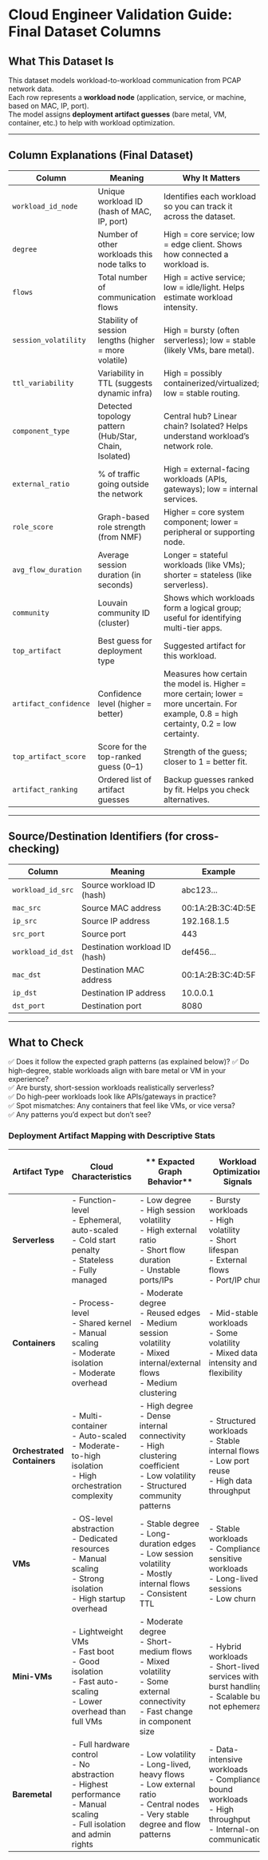 # Cloud Engineer Validation Guide: Final Dataset Columns

## What This Dataset Is

This dataset models workload-to-workload communication from PCAP network data.  
Each row represents a **workload node** (application, service, or machine, based on MAC, IP, port).  
The model assigns **deployment artifact guesses** (bare metal, VM, container, etc.) to help with workload optimization.

---

## Column Explanations (Final Dataset)

| **Column**            | **Meaning**                                         | **Why It Matters**                                                                 | **Example**                           |
|-----------------------|-------------------------------------------------------------------|------------------------------------------------------------------------------------|---------------------------------------|
| `workload_id_node`    | Unique workload ID (hash of MAC, IP, port)                         | Identifies each workload so you can track it across the dataset.                   | abc123...                              |
| `degree`              | Number of other workloads this node talks to                      | High = core service; low = edge client. Shows how connected a workload is.         | 12 = core API; 2 = edge client        |
| `flows`               | Total number of communication flows                               | High = active service; low = idle/light. Helps estimate workload intensity.        | 100 = active; 5 = light               |
| `session_volatility`  | Stability of session lengths (higher = more volatile)              | High = bursty (often serverless); low = stable (likely VMs, bare metal).           | 0.3 = stable; 1.2 = bursty            |
| `ttl_variability`     | Variability in TTL (suggests dynamic infra)                        | High = possibly containerized/virtualized; low = stable routing.                   | 1.5 = unstable; 0.2 = stable          |
| `component_type`      | Detected topology pattern (Hub/Star, Chain, Isolated)              | Central hub? Linear chain? Isolated? Helps understand workload’s network role.     | Hub/Star = central node, many peers   |
| `external_ratio`      | % of traffic going outside the network                            | High = external-facing workloads (APIs, gateways); low = internal services.        | 0.9 = mostly external; 0.1 = internal |
| `role_score`          | Graph-based role strength (from NMF)                               | Higher = core system component; lower = peripheral or supporting node.             | 0.8 = core service; 0.2 = peripheral  |
| `avg_flow_duration`   | Average session duration (in seconds)                              | Longer = stateful workloads (like VMs); shorter = stateless (like serverless).     | 300 = long; 10 = short                |
| `community`           | Louvain community ID (cluster)                                     | Shows which workloads form a logical group; useful for identifying multi-tier apps.| 5 = grouped with 5 other nodes        |
| `top_artifact`        | Best guess for deployment type                                     | Suggested artifact for this workload.                                              | vm, container, baremetal              |
| `artifact_confidence` | Confidence level (higher = better)                                  | Measures how certain the model is. Higher = more certain; lower = more uncertain. For example, 0.8 = high certainty, 0.2 = low certainty.
| `top_artifact_score`  | Score for the top-ranked guess (0–1)                               | Strength of the guess; closer to 1 = better fit.                                   | 0.85 = strong match                   |
| `artifact_ranking`    | Ordered list of artifact guesses                                   | Backup guesses ranked by fit. Helps you check alternatives.                        | ["container", "vm", "baremetal"]      |

---

## Source/Destination Identifiers (for cross-checking)

| **Column**         | **Meaning**                     | **Example**            |
|--------------------|--------------------------------|------------------------|
| `workload_id_src`  | Source workload ID (hash)       | abc123...              |
| `mac_src`          | Source MAC address             | 00:1A:2B:3C:4D:5E      |
| `ip_src`           | Source IP address              | 192.168.1.5            |
| `src_port`         | Source port                    | 443                    |
| `workload_id_dst`  | Destination workload ID (hash) | def456...              |
| `mac_dst`          | Destination MAC address        | 00:1A:2B:3C:4D:5F      |
| `ip_dst`           | Destination IP address         | 10.0.0.1               |
| `dst_port`         | Destination port               | 8080                   |

---

## What to Check
✅ Does it follow the expected graph patterns (as explained below)?
✅ Do high-degree, stable workloads align with bare metal or VM in your experience?  
✅ Are bursty, short-session workloads realistically serverless?  
✅ Do high-peer workloads look like APIs/gateways in practice?  
✅ Spot mismatches: Any containers that feel like VMs, or vice versa?  
✅ Any patterns you’d expect but don’t see?


### Deployment Artifact Mapping with Descriptive Stats

| **Artifact Type**         | **Cloud Characteristics**                                                                                     | ** Expacted Graph Behavior**                                                                                                 | **Workload Optimization Signals**                                                                 | **What to Look At (Metric-wise) - Descriptive stats table below this**                                                                 |
|---------------------------|----------------------------------------------------------------------------------------------------------------|---------------------------------------------------------------------------------------------------------------------|----------------------------------------------------------------------------------------------------|----------------------------------------------------------------------------------------------------|
| **Serverless**            | - Function-level  <br> - Ephemeral, auto-scaled  <br> - Cold start penalty  <br> - Stateless  <br> - Fully managed | - Low degree  <br> - High session volatility  <br> - High external ratio  <br> - Short flow duration  <br> - Unstable ports/IPs | - Bursty workloads  <br> - High volatility  <br> - Short lifespan  <br> - External flows  <br> - Port/IP churn | - `degree_mean` (low)  <br> - `session_volatility_SD` (high)  <br> - `external_ratio_mean` (high)  <br> - `flow_duration_max` (low)  <br> - `port_entropy` (high) |
| **Containers**            | - Process-level  <br> - Shared kernel  <br> - Manual scaling  <br> - Moderate isolation  <br> - Moderate overhead | - Moderate degree  <br> - Reused edges  <br> - Medium session volatility  <br> - Mixed internal/external flows  <br> - Medium clustering | - Mid-stable workloads  <br> - Some volatility  <br> - Mixed data intensity and flexibility       | - `degree_mean` (medium)  <br> - `flow_reuse_ratio` (high)  <br> - `session_volatility_SD` (medium)  <br> - `external_ratio_SD` (medium) |
| **Orchestrated Containers** | - Multi-container  <br> - Auto-scaled  <br> - Moderate-to-high isolation  <br> - High orchestration complexity | - High degree  <br> - Dense internal connectivity  <br> - High clustering coefficient  <br> - Low volatility  <br> - Structured community patterns | - Structured workloads  <br> - Stable internal flows  <br> - Low port reuse  <br> - High data throughput | - `degree_max` (high)  <br> - `clustering_coef_mean` (high)  <br> - `session_volatility_SD` (low)  <br> - `community_size` (large) |
| **VMs**                   | - OS-level abstraction  <br> - Dedicated resources  <br> - Manual scaling  <br> - Strong isolation  <br> - High startup overhead | - Stable degree  <br> - Long-duration edges  <br> - Low session volatility  <br> - Mostly internal flows  <br> - Consistent TTL | - Stable workloads  <br> - Compliance-sensitive workloads  <br> - Long-lived sessions  <br> - Low churn | - `degree_SD` (low)  <br> - `flow_duration_mean` (high)  <br> - `TTL_SD` (low)  <br> - `external_ratio_mean` (low) |
| **Mini-VMs**              | - Lightweight VMs  <br> - Fast boot  <br> - Good isolation  <br> - Fast auto-scaling  <br> - Lower overhead than full VMs | - Moderate degree  <br> - Short-medium flows  <br> - Mixed volatility  <br> - Some external connectivity  <br> - Fast change in component size | - Hybrid workloads  <br> - Short-lived services with burst handling  <br> - Scalable but not ephemeral | - `flow_duration_SD` (medium)  <br> - `external_ratio_SD` (medium-high)  <br> - `session_volatility_SD` (medium-high) |
| **Baremetal**             | - Full hardware control  <br> - No abstraction  <br> - Highest performance  <br> - Manual scaling  <br> - Full isolation and admin rights | - Low volatility  <br> - Long-lived, heavy flows  <br> - Low external ratio  <br> - Central nodes  <br> - Very stable degree and flow patterns | - Data-intensive workloads  <br> - Compliance-bound workloads  <br> - High throughput  <br> - Internal-only communication | - `degree_SD` (very low)  <br> - `flow_duration_mean` (very high)  <br> - `external_ratio_mean` (very low)  <br> - `total_bytes` (high) |


